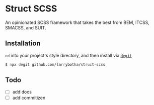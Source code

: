 # Struct SCSS

An opinionated SCSS framework that takes the best from BEM, ITCSS, SMACSS, and SUIT.

## Installation

`cd` into your project's style directory, and then install via [`degit`](https://github.com/Rich-Harris/degit)

```bash
$ npx degit github.com/larrybotha/struct-scss
```

## Todo

- [ ] add docs
- [ ] add commitizen

